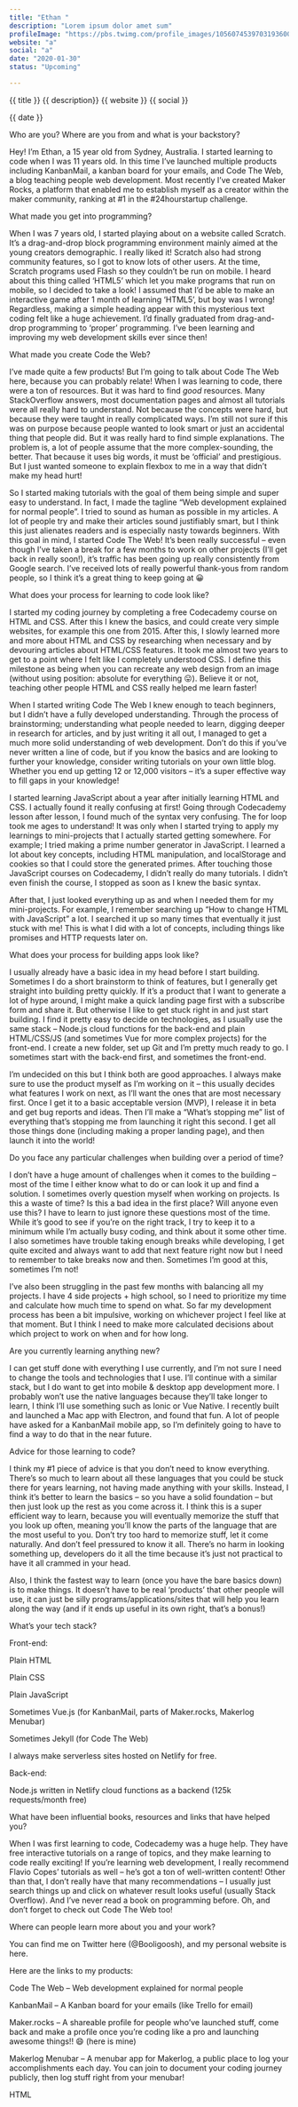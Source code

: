```yaml
---
title: "Ethan "
description: "Lorem ipsum dolor amet sum"
profileImage: "https://pbs.twimg.com/profile_images/1056074539703193600/ajqrJ3nG_400x400.jpg"
website: "a"
social: "a"
date: "2020-01-30"
status: "Upcoming"

---
```

{{ title }}
{{ description}}
{{ website }}
{{ social }}

{{ date }}

Who are you? Where are you from and what is your backstory? 

Hey! I’m Ethan, a 15 year old from Sydney, Australia. I started learning to code when I was 11 years old. In this time I’ve launched multiple products including KanbanMail, a kanban board for your emails, and Code The Web, a blog teaching people web development. Most recently I’ve created Maker Rocks, a platform that enabled me to establish myself as a creator within the maker community, ranking at #1 in the #24hourstartup challenge. 

 



 

What made you get into programming? 

When I was 7 years old, I started playing about on a website called Scratch. It’s a drag-and-drop block programming environment mainly aimed at the young creators demographic. I really liked it! Scratch also had strong community features, so I got to know lots of other users. At the time, Scratch programs used Flash so they couldn’t be run on mobile. I heard about this thing called ‘HTML5’ which let you make programs that run on mobile, so I decided to take a look! I assumed that I’d be able to make an interactive game after 1 month of learning ‘HTML5’, but boy was I wrong! Regardless, making a simple heading appear with this mysterious text coding felt like a huge achievement. I’d finally graduated from drag-and-drop programming to ‘proper’ programming. I’ve been learning and improving my web development skills ever since then!

 

What made you create Code the Web? 

I’ve made quite a few products! But I’m going to talk about Code The Web here, because you can probably relate! When I was learning to code, there were a ton of resources. But it was hard to find *good* resources. Many StackOverflow answers, most documentation pages and almost all tutorials were all really hard to understand. Not because the concepts were hard, but because they were taught in really complicated ways. I’m still not sure if this was on purpose because people wanted to look smart or just an accidental thing that people did. But it was really hard to find simple explanations. The problem is, a lot of people assume that the more complex-sounding, the better. That because it uses big words, it must be ‘official’ and prestigious. But I just wanted someone to explain flexbox to me in a way that didn’t make my head hurt! 

 



 

So I started making tutorials with the goal of them being simple and super easy to understand. In fact, I made the tagline “Web development explained for normal people”. I tried to sound as human as possible in my articles. A lot of people try and make their articles sound justifiably smart, but I think this just alienates readers and is especially nasty towards beginners. With this goal in mind, I started Code The Web! It’s been really successful – even though I’ve taken a break for a few months to work on other projects (I’ll get back in really soon!), it’s traffic has been going up really consistently from Google search. I’ve received lots of really powerful thank-yous from random people, so I think it’s a great thing to keep going at 😀

 

What does your process for learning to code look like? 

I started my coding journey by completing a free Codecademy course on HTML and CSS. After this I knew the basics, and could create very simple websites, for example this one from 2015. After this, I slowly learned more and more about HTML and CSS by researching when necessary and by devouring articles about HTML/CSS features. It took me almost two years to get to a point where I felt like I completely understood CSS. I define this milestone as being when you can recreate any web design from an image (without using position: absolute for everything 😛). Believe it or not, teaching other people HTML and CSS really helped me learn faster! 

 

When I started writing Code The Web I knew enough to teach beginners, but I didn’t have a fully developed understanding. Through the process of brainstorming; understanding what people needed to learn, digging deeper in research for articles, and by just writing it all out, I managed to get a much more solid understanding of web development. Don’t do this if you’ve never written a line of code, but if you know the basics and are looking to further your knowledge, consider writing tutorials on your own little blog. Whether you end up getting 12 or 12,000 visitors – it’s a super effective way to fill gaps in your knowledge! 

 



 

I started learning JavaScript about a year after initially learning HTML and CSS. I actually found it really confusing at first! Going through Codecademy lesson after lesson, I found much of the syntax very confusing. The for loop took me ages to understand! It was only when I started trying to apply my learnings to mini-projects that I actually started getting somewhere. For example; I tried making a prime number generator in JavaScript. I learned a lot about key concepts, including HTML manipulation, and localStorage and cookies so that I could store the generated primes. After touching those JavaScript courses on Codecademy, I didn’t really do many tutorials. I didn’t even finish the course, I stopped as soon as I knew the basic syntax.

 

After that, I just looked everything up as and when I needed them for my mini-projects. For example, I remember searching up “How to change HTML with JavaScript” a lot. I searched it up so many times that eventually it just stuck with me! This is what I did with a lot of concepts, including things like promises and HTTP requests later on.

 

What does your process for building apps look like? 

I usually already have a basic idea in my head before I start building. Sometimes I do a short brainstorm to think of features, but I generally get straight into building pretty quickly. If it’s a product that I want to generate a lot of hype around, I might make a quick landing page first with a subscribe form and share it. But otherwise I like to get stuck right in and just start building. I find it pretty easy to decide on technologies, as I usually use the same stack – Node.js cloud functions for the back-end and plain HTML/CSS/JS (and sometimes Vue for more complex projects) for the front-end. I create a new folder, set up Git and I’m pretty much ready to go. I sometimes start with the back-end first, and sometimes the front-end. 

 

I’m undecided on this but I think both are good approaches. I always make sure to use the product myself as I’m working on it – this usually decides what features I work on next, as I’ll want the ones that are most necessary first. Once I get it to a basic acceptable version (MVP), I release it in beta and get bug reports and ideas. Then I’ll make a “What’s stopping me” list of everything that’s stopping me from launching it right this second. I get all those things done (including making a proper landing page), and then launch it into the world!

 

Do you face any particular challenges when building over a period of time? 

I don’t have a huge amount of challenges when it comes to the building – most of the time I either know what to do or can look it up and find a solution. I sometimes overly question myself when working on projects. Is this a waste of time? Is this a bad idea in the first place? Will anyone even use this? I have to learn to just ignore these questions most of the time. While it’s good to see if you’re on the right track, I try to keep it to a minimum while I’m actually busy coding, and think about it some other time. I also sometimes have trouble taking enough breaks while developing, I get quite excited and always want to add that next feature right now but I need to remember to take breaks now and then. Sometimes I’m good at this, sometimes I’m not! 

 

I’ve also been struggling in the past few months with balancing all my projects. I have 4 side projects + high school, so I need to prioritize my time and calculate how much time to spend on what. So far my development process has been a bit impulsive, working on whichever project I feel like at that moment. But I think I need to make more calculated decisions about which project to work on when and for how long.

 

Are you currently learning anything new? 

I can get stuff done with everything I use currently, and I’m not sure I need to change the tools and technologies that I use. I’ll continue with a similar stack, but I do want to get into mobile & desktop app development more. I probably won’t use the native languages because they’ll take longer to learn, I think I’ll use something such as Ionic or Vue Native. I recently built and launched a Mac app with Electron, and found that fun. A lot of people have asked for a KanbanMail mobile app, so I’m definitely going to have to find a way to do that in the near future.

 



 

Advice for those learning to code? 

I think my #1 piece of advice is that you don’t need to know everything. There’s so much to learn about all these languages that you could be stuck there for years learning, not having made anything with your skills. Instead, I think it’s better to learn the basics – so you have a solid foundation – but then just look up the rest as you come across it. I think this is a super efficient way to learn, because you will eventually memorize the stuff that you look up often, meaning you’ll know the parts of the language that are the most useful to you. Don’t try too hard to memorize stuff, let it come naturally. And don’t feel pressured to know it all. There’s no harm in looking something up, developers do it all the time because it’s just not practical to have it all crammed in your head. 

 

Also, I think the fastest way to learn (once you have the bare basics down) is to make things. It doesn’t have to be real ‘products’ that other people will use, it can just be silly programs/applications/sites that will help you learn along the way (and if it ends up useful in its own right, that’s a bonus!)

 

What’s your tech stack? 

Front-end:

Plain HTML

Plain CSS

Plain JavaScript

Sometimes Vue.js (for KanbanMail, parts of Maker.rocks, Makerlog Menubar)

Sometimes Jekyll (for Code The Web)

I always make serverless sites hosted on Netlify for free.

Back-end:

Node.js written in Netlify cloud functions as a backend (125k requests/month free)

 

What have been influential books, resources and links that have helped you? 

When I was first learning to code, Codecademy was a huge help. They have free interactive tutorials on a range of topics, and they make learning to code really exciting! If you’re learning web development, I really recommend Flavio Copes’ tutorials as well – he’s got a ton of well-written content! Other than that, I don’t really have that many recommendations – I usually just search things up and click on whatever result looks useful (usually Stack Overflow). And I’ve never read a book on programming before. Oh, and don’t forget to check out Code The Web too!

 

Where can people learn more about you and your work? 

You can find me on Twitter here (@Booligoosh), and my personal website is here.

 

Here are the links to my products:

Code The Web – Web development explained for normal people

KanbanMail – A Kanban board for your emails (like Trello for email)

Maker.rocks – A shareable profile for people who’ve launched stuff, come back and make a profile once you’re coding like a pro and launching awesome things!! 😄 (here is mine)

Makerlog Menubar – A menubar app for Makerlog, a public place to log your accomplishments each day. You can join to document your coding journey publicly, then log stuff right from your menubar!

HTML